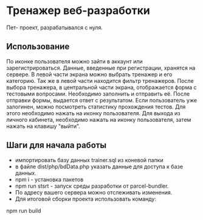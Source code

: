 # Тренажер веб-разработки 
Пет- проект, разрабатывался с нуля.

## Использование

По иконке пользователя можно зайти в аккаунт или зарегистрироваться. Данные, введенные при регистрации, хранятся на сервере.
В левой части экрана можно выбрать тренажер и его категорию. Так же в левой части находится фильтр тренажеров.
После выбора тренажера, в центральной части экрана, отображается форма с тестовыми вопросами. Необходимо заполнить и отправить её.
После отправки формы, выдается ответ с результатом.
Если пользователь уже залогинен, можно посмотреть статистику прохождения тестов. Для этого необходимо нажать на иконку пользователя.
Для выхода из личного кабинета, необходимо нажать на иконку пользователя, затем нажать на клавишу "выйти".

## Шаги для начала работы

- импортировать базу данных trainer.sql из коневой папки
- в файле dist/php/bdData.php указать данные для доступа к базе данных.
- npm i - установка пакетов
- npm run stsrt - запуск среды разработки от parcel-bundler.
- По адресу вашего сервера можно отслеживать изменения.
- Для итоговой сборки проекта использовать команду:

npm run build
